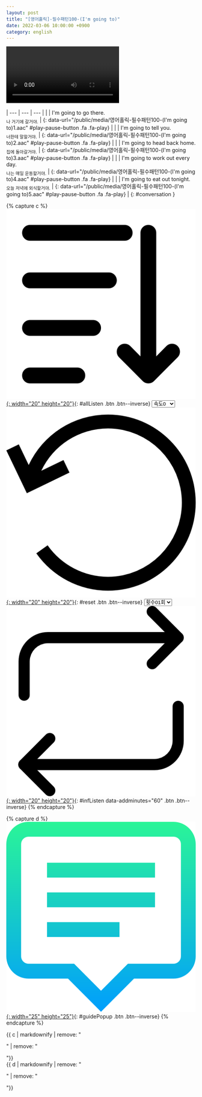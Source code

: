 ```yaml
---
layout: post
title: "[영어홀릭]-필수패턴100-(I'm going to)"
date: 2022-03-06 10:00:00 +0900
category: english
---
```


<div class="video-container">
    <video id="player" class="video-js vjs-default-skin vjs-big-play-centered" data-json="/public/json/영어홀릭-필수패턴100-(I'm going to).json"></video>
</div>

| --- | --- | --- |
| | I'm going to go there.<br /><sub>나 거기에 갈거야.</sub> | [](#){: data-url="/public/media/영어홀릭-필수패턴100-(I'm going to)1.aac" #play-pause-button .fa .fa-play} |
| |  I'm going to tell you.<br /><sub>너한테 말할거야.</sub> | [](#){: data-url="/public/media/영어홀릭-필수패턴100-(I'm going to)2.aac" #play-pause-button .fa .fa-play} |
| |  I'm going to head back home.<br /><sub>집에 돌아갈거야.</sub> | [](#){: data-url="/public/media/영어홀릭-필수패턴100-(I'm going to)3.aac" #play-pause-button .fa .fa-play} |
| |  I'm going to work out every day.<br /><sub>나는 매일 운동할거야.</sub> | [](#){: data-url="/public/media/영어홀릭-필수패턴100-(I'm going to)4.aac" #play-pause-button .fa .fa-play} |
| |  I'm going to eat out tonight.<br /><sub>오늘 저녁에 외식할거야.</sub> | [](#){: data-url="/public/media/영어홀릭-필수패턴100-(I'm going to)5.aac" #play-pause-button .fa .fa-play} |
{: #conversation }

{% capture c %}
  [![](/public/icon/sorting-order-button.png){: width="20" height="20"}](#){: #allListen .btn .btn--inverse}
  <select id="playbackspeed">
    <option value="2.0">속도+2</option>
    <option value="1.5">속도+1</option>
    <option value="1.0" selected>속도0</option>
    <option value="0.75">속도-1</option>
    <option value="0.5">속도-2</option>
  </select>
  [![](/public/icon/reset-button.png){: width="20" height="20"}](#){: #reset .btn .btn--inverse}
  <select id="ringsToPlay">
    <option value="1">횟수01회</option>
    <option value="2">횟수02회</option>
    <option value="3">횟수03회</option>
    <option value="4">횟수04회</option>
    <option value="5">횟수05회</option>
    <option value="7">횟수07회</option>
    <option value="10">횟수10회</option>
  </select>
  [![](/public/icon/repeat-button.png){: width="20" height="20"}](#){: #infListen data-addminutes="60" .btn .btn--inverse}
{% endcapture %}

{% capture d %}
[![](/public/icon/open-popup-button.png){: width="25" height="25"}](#){: #guidePopup .btn .btn--inverse}
{% endcapture %}

<div class="bottom-bar">
  <div class="bottom-bar1"></div>
  <div class="bottom-bar2">{{ c | markdownify | remove: "<p>" | remove: "</p>"}}</div>
  <div class="bottom-bar3">{{ d | markdownify | remove: "<p>" | remove: "</p>"}}</div>
</div>